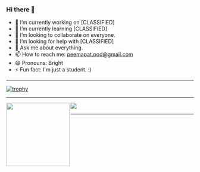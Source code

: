 ### Hi there 👋

<!-- **BrightBct/BrightBct** is a ✨ _special_ ✨ repository because its `README.md` (this file) appears on your GitHub profile.

Here are some ideas to get you started: -->

- 🔭 I’m currently working on [CLASSIFIED]
- 🌱 I’m currently learning [CLASSIFIED]
- 👯 I’m looking to collaborate on everyone.
- 🤔 I’m looking for help with [CLASSIFIED]
- 💬 Ask me about everything.
- 📫 How to reach me: peemapat.pod@gmail.com
- 😄 Pronouns: Bright
- ⚡ Fun fact: I'm just a student. :)


---

[![trophy](https://github-profile-trophy.vercel.app/?username=BrightBct&row=1&column=6&theme=onedark)](https://github.com/ryo-ma/github-profile-trophy)

---

<div>
  <img height="170" align="left" src="https://github-readme-stats.vercel.app/api?username=BrightBct&count_private=true&include_all_commits=true&theme=cobalt" />
  <img src="https://github-readme-stats.vercel.app/api/top-langs/?username=BrightBct&layout=compact&theme=cobalt" />
</div>
<!-- <br>
<br>
<br>
 -->

---
<!-- <br>
<br> -->

